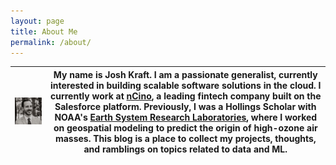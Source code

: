```yaml
---
layout: page
title: About Me
permalink: /about/
---
```

| <img src="../images/avatar.jpg" alt="Avatar"> 	| My name is Josh Kraft. I am a passionate generalist, currently interested in building scalable software solutions in the cloud. I currently work at <a href="https://www.ncino.com">nCino</a>, a leading fintech company built on the Salesforce platform.  Previously, I was a Hollings Scholar with NOAA's <a href="https://www.esrl.noaa.gov">Earth System Research Laboratories</a>, where I worked on geospatial modeling to predict the origin of high-ozone air masses.  This blog is a place to collect my projects, thoughts, and ramblings on topics related to data and ML.  	|
|------------------------------------------------	|-----------------------------------------------------------------------------------------------------------------------------------------------------------------------------------------------------------------------------------------------------------------------------------------------------------------------------------------------------------------------------------------------------------------------------------------------------------------------------------------------------------------------------------------------------------------------------------------	|
